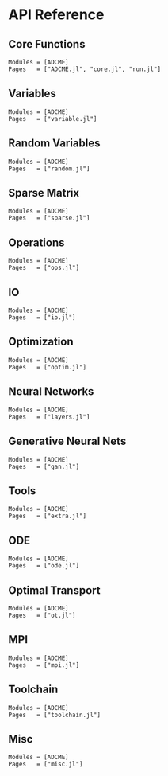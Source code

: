 # API Reference

## Core Functions

```@autodocs
Modules = [ADCME]
Pages   = ["ADCME.jl", "core.jl", "run.jl"]
```

## Variables

```@autodocs
Modules = [ADCME]
Pages   = ["variable.jl"]
```

## Random Variables

```@autodocs
Modules = [ADCME]
Pages   = ["random.jl"]
```

## Sparse Matrix

```@autodocs
Modules = [ADCME]
Pages   = ["sparse.jl"]
```

## Operations

```@autodocs
Modules = [ADCME]
Pages   = ["ops.jl"]
```


## IO

```@autodocs
Modules = [ADCME]
Pages   = ["io.jl"]
```

## Optimization

```@autodocs
Modules = [ADCME]
Pages   = ["optim.jl"]
```

## Neural Networks

```@autodocs
Modules = [ADCME]
Pages   = ["layers.jl"]
```

## Generative Neural Nets

```@autodocs
Modules = [ADCME]
Pages   = ["gan.jl"]
```

## Tools

```@autodocs
Modules = [ADCME]
Pages   = ["extra.jl"]
```

## ODE

```@autodocs
Modules = [ADCME]
Pages   = ["ode.jl"]
```

## Optimal Transport

```@autodocs
Modules = [ADCME]
Pages   = ["ot.jl"]
```

## MPI

```@autodocs
Modules = [ADCME]
Pages   = ["mpi.jl"]
```

## Toolchain

```@autodocs
Modules = [ADCME]
Pages   = ["toolchain.jl"]
```


## Misc

```@autodocs
Modules = [ADCME]
Pages   = ["misc.jl"]
```


